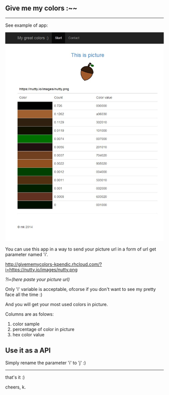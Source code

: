 ## Give me my colors :~~

------

See example of app:

![Alt text](https://raw.githubusercontent.com/mkdizajn/my-colors/master/ja.jpeg "My picture")

You can use this app in a way to send your picture url in a form of url get parameter named 'i'.

http://givememycolors-kpendic.rhcloud.com/?i=https://nutty.io/images/nutty.png

*?i=(here paste your picture url)*

Only 'i' variable is acceptable, ofcorse if you don't want to see my pretty face all the time :)

And you will get your most used colors in picture.

Columns are as folows:

1. color sample
2. percentage of color in picture
3. hex color value


## Use it as a API

Simply rename the parameter 'i' to 'j' :)

-----------------
that's it :)

cheers, k.
